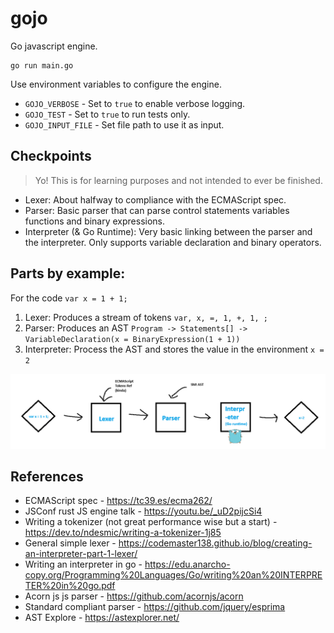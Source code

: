 # gojo

Go javascript engine.

```
go run main.go
```

Use environment variables to configure the engine.
- `GOJO_VERBOSE` - Set to `true` to enable verbose logging.
- `GOJO_TEST` - Set to `true` to run tests only.
- `GOJO_INPUT_FILE` - Set file path to use it as input.

## Checkpoints

> Yo! This is for learning purposes and not intended to ever be finished.

- Lexer: About halfway to compliance with the ECMAScript spec.
- Parser: Basic parser that can parse control statements variables functions and binary expressions.
- Interpreter (& Go Runtime): Very basic linking between the parser and the interpreter. Only supports variable declaration and binary operators.

## Parts by example:

For the code `var x = 1 + 1;`

1. Lexer: Produces a stream of tokens `var, x, =, 1, +, 1, ;`
2. Parser: Produces an AST `Program -> Statements[] -> VariableDeclaration(x = BinaryExpression(1 + 1))`
3. Interpreter: Process the AST and stores the value in the environment `x = 2`

![img.png](img.png)

## References

- ECMAScript spec - https://tc39.es/ecma262/
- JSConf rust JS engine talk - https://youtu.be/_uD2pijcSi4
- Writing a tokenizer (not great performance wise but a start) - https://dev.to/ndesmic/writing-a-tokenizer-1j85
- General simple lexer - https://codemaster138.github.io/blog/creating-an-interpreter-part-1-lexer/
- Writing an interpreter in go - https://edu.anarcho-copy.org/Programming%20Languages/Go/writing%20an%20INTERPRETER%20in%20go.pdf
- Acorn js js parser - https://github.com/acornjs/acorn
- Standard compliant parser - https://github.com/jquery/esprima
- AST Explore - https://astexplorer.net/

